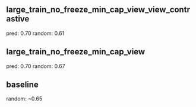 ## large_train_no_freeze_min_cap_view_view_contrastive
pred:   0.70
random: 0.61

## large_train_no_freeze_min_cap_view
pred:   0.70
random: 0.67

## baseline
random: ~0.65